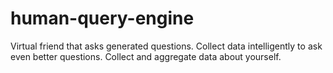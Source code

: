 # human-query-engine

Virtual friend that asks generated questions. Collect data intelligently to ask even better questions. Collect and aggregate data about yourself.

